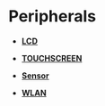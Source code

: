 # Peripherals<a name="EN-US_TOPIC_0000001157319411"></a>

-   **[LCD](driver-peripherals-lcd-des.md)**  

-   **[TOUCHSCREEN](driver-peripherals-touch-des.md)**  

-   **[Sensor](driver-peripherals-sensor-des.md)**  

-   **[WLAN](driver-peripherals-external-des.md)**  


